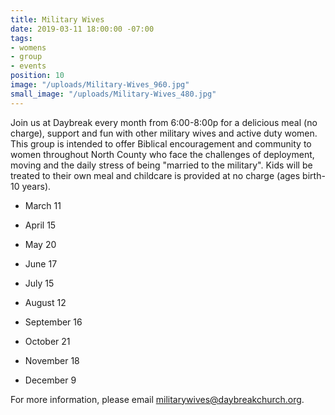 ```yaml
---
title: Military Wives
date: 2019-03-11 18:00:00 -07:00
tags:
- womens
- group
- events
position: 10
image: "/uploads/Military-Wives_960.jpg"
small_image: "/uploads/Military-Wives_480.jpg"
---
```


Join us at Daybreak every month from 6:00-8:00p for a delicious meal (no charge), support and fun with other military wives and active duty women. This group is intended to offer Biblical encouragement and community to women throughout North County who face the challenges of deployment, moving and the daily stress of being "married to the military". Kids will be treated to their own meal and childcare is provided at no charge (ages birth-10 years).

* March 11

* April 15

* May 20

* June 17

* July 15

* August 12

* September 16

* October 21

* November 18

* December 9

For more information, please email [militarywives@daybreakchurch.org](militarywives@daybreakchurch.org).